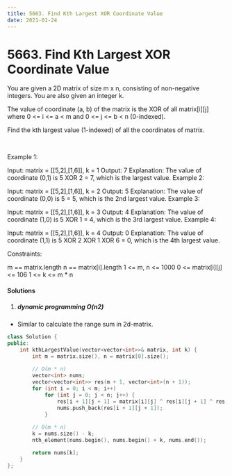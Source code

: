 ```yaml
---
title: 5663. Find Kth Largest XOR Coordinate Value
date: 2021-01-24
---
```


# 5663. Find Kth Largest XOR Coordinate Value

You are given a 2D matrix of size m x n, consisting of non-negative integers. You are also given an integer k.

The value of coordinate (a, b) of the matrix is the XOR of all matrix[i][j] where 0 <= i <= a < m and 0 <= j <= b < n (0-indexed).

Find the kth largest value (1-indexed) of all the coordinates of matrix.

 

Example 1:

Input: matrix = [[5,2],[1,6]], k = 1
Output: 7
Explanation: The value of coordinate (0,1) is 5 XOR 2 = 7, which is the largest value.
Example 2:

Input: matrix = [[5,2],[1,6]], k = 2
Output: 5
Explanation: The value of coordinate (0,0) is 5 = 5, which is the 2nd largest value.
Example 3:

Input: matrix = [[5,2],[1,6]], k = 3
Output: 4
Explanation: The value of coordinate (1,0) is 5 XOR 1 = 4, which is the 3rd largest value.
Example 4:

Input: matrix = [[5,2],[1,6]], k = 4
Output: 0
Explanation: The value of coordinate (1,1) is 5 XOR 2 XOR 1 XOR 6 = 0, which is the 4th largest value.
 

Constraints:

m == matrix.length
n == matrix[i].length
1 <= m, n <= 1000
0 <= matrix[i][j] <= 106
1 <= k <= m * n


#### Solutions

1. ##### dynamic programming O(n2)

- Similar to calculate the range sum in 2d-matrix.


```c++
class Solution {
public:
    int kthLargestValue(vector<vector<int>>& matrix, int k) {
        int m = matrix.size(), n = matrix[0].size();
        
        // O(m * n)
        vector<int> nums;
        vector<vector<int>> res(m + 1, vector<int>(n + 1));
        for (int i = 0; i < m; i++)
            for (int j = 0; j < n; j++) {
                res[i + 1][j + 1] = matrix[i][j] ^ res[i][j + 1] ^ res[i + 1][j] ^ res[i][j];
                nums.push_back(res[i + 1][j + 1]);
            }
        
        // O(m * n)
        k = nums.size() - k;
        nth_element(nums.begin(), nums.begin() + k, nums.end());

        return nums[k];
    }
};

```
